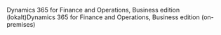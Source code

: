 <span data-ttu-id="70db2-101">Dynamics 365 for Finance and Operations, Business edition (lokalt)</span><span class="sxs-lookup"><span data-stu-id="70db2-101">Dynamics 365 for Finance and Operations, Business edition (on-premises)</span></span>
